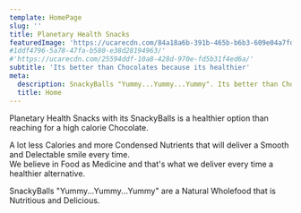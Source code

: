 ```yaml
---
template: HomePage
slug: ''
title: Planetary Health Snacks
featuredImage: 'https://ucarecdn.com/84a18a6b-391b-465b-b6b3-609e04a7fd17/'
#1ddf4796-5a78-47fa-b580-e38d28194963/'
#'https://ucarecdn.com/25594ddf-10a8-428d-970e-fd5b31f4ed6a/'
subtitle: 'Its better than Chocolates because its healthier'
meta:
  description: SnackyBalls "Yummy...Yummy...Yummy". Its better than Chocolates because its healthier.
  title: Home
---
```


Planetary Health Snacks with its SnackyBalls is a healthier option than reaching for a high calorie Chocolate. 

A lot less Calories and more Condensed Nutrients that will deliver a Smooth and Delectable smile every time.  
We believe in Food as Medicine and that's what we deliver every time a healthier alternative.

SnackyBalls "Yummy...Yummy...Yummy" are a Natural Wholefood that is Nutritious and Delicious.